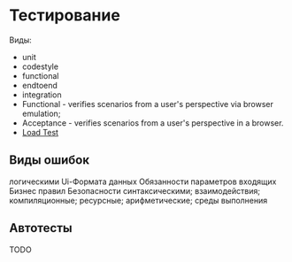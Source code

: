 # Тестирование

Виды:

- unit
- codestyle
- functional
- endtoend
- integration
- Functional - verifies scenarios from a user's perspective via browser emulation;
- Acceptance - verifies scenarios from a user's perspective in a browser.
- [Load Test](../../technology/ability/performance/load.test.md)

## Виды ошибок 

логическими
Ui-Формата данных
Обязанности параметров входящих
Бизнес правил
Безопасности
синтаксическими;
взаимодействия;
компиляционные;
ресурсные;
арифметические;
среды выполнения 

## Автотесты

TODO
